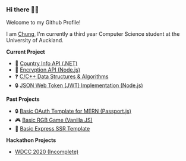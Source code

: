 ### Hi there 🙋‍♂️

Welcome to my Github Profile! 

I am [Chung](http://chunghak.tech), I'm currently a third year Computer Science student at the University of Auckland. 

 <!-- **:mortar_board: University Studies** -->

**Current Project**
- :round_pushpin: [Country Info API (.NET)](https://github.com/chunghakngor/country-api)
- :key: [Encryption API (Node.js)](https://github.com/chunghakngor)
- :question: [C/C++ Data Structures & Algorithms](https://github.com/chunghakngor/ds-algo)
- :lock: [JSON Web Token (JWT) Implementation (Node.js)](https://github.com/chunghakngor/)


**Past Projects**
- :lock: [Basic OAuth Template for MERN (Passport.js)](https://github.com/chunghakngor/OAuth)
- :video_game: [Basic RGB Game (Vanilla JS)](https://github.com/chunghakngor/RGB-Color-Game)
- :bookmark_tabs: [Basic Express SSR Template](https://github.com/chunghakngor/express-template)

**Hackathon Projects**
- [WDCC 2020 (Incomplete)](https://github.com/chunghakngor/WDCC-Hackathon)

